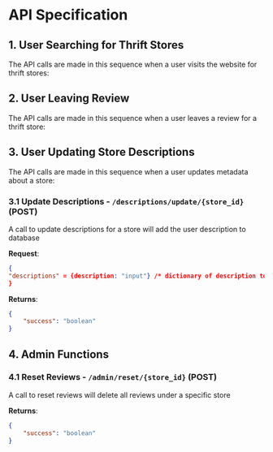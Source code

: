 # API Specification

## 1. User Searching for Thrift Stores
The API calls are made in this sequence when a user visits the website for thrift stores:

## 2. User Leaving Review 
The API calls are made in this sequence when a user leaves a review for a thrift store:

## 3. User Updating Store Descriptions
The API calls are made in this sequence when a user updates metadata about a store:
### 3.1 Update Descriptions - `/descriptions/update/{store_id}` (POST)
  A call to update descriptions for a store will add the user description to database
  
  **Request**:
  ```json
  {
  "descriptions" = {description: "input"} /* dictionary of description to user input */
  }
  ```
  **Returns**:
  ```json
  {
      "success": "boolean"
  }
  ```

## 4. Admin Functions 
### 4.1 Reset Reviews - `/admin/reset/{store_id}` (POST)
  A call to reset reviews will delete all reviews under a specific store
  
  **Returns**:
  ```json
  {
      "success": "boolean"
  }
  ```
